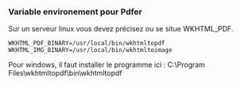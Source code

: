 ### Variable environement pour Pdfer

Sur un serveur linux vous devez précisez ou se situe WKHTML_PDF. 
```
WKHTML_PDF_BINARY=/usr/local/bin/wkhtmltopdf
WKHTML_IMG_BINARY=/usr/local/bin/wkhtmltoimage
```
Pour windows, il faut installer le programme ici : C:\Program Files\wkhtmltopdf\bin\wkhtmltopdf
